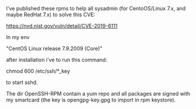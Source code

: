 I've published these rpms to help all sysadmin (for CentoOS/Linux 7.x, and maybe RedHat 7.x) to solve this CVE:

https://nvd.nist.gov/vuln/detail/CVE-2019-6111

In my env

"CentOS Linux release 7.9.2009 (Core)"

after installation i've to run this command:

chmod 600 /etc/ssh/*_key

to start sshd.

The dir OpenSSH-RPM contain a yum repo and all packages are signed with my smartcard (the key is opengpg-key.gpg to import in rpm keystore).

